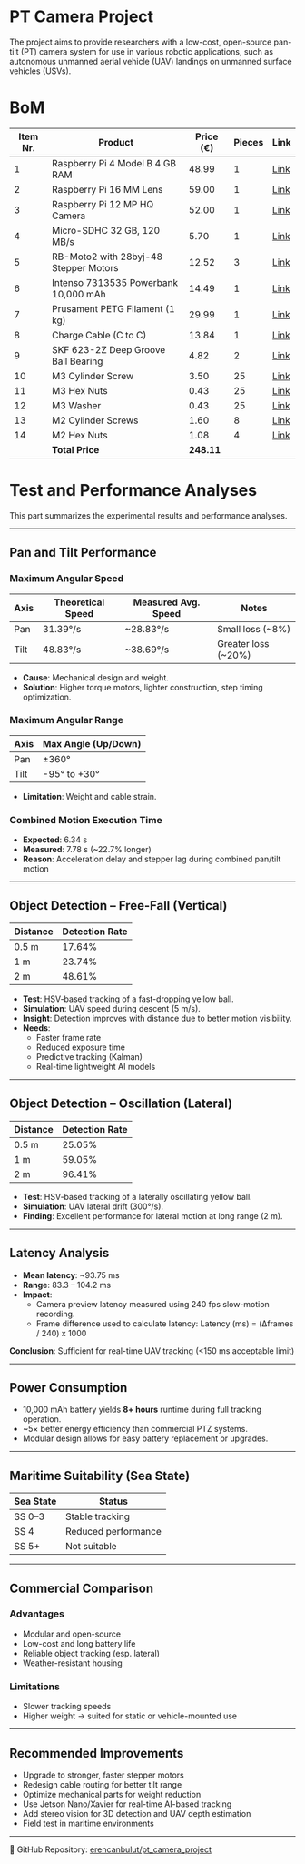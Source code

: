 # PT Camera Project
The project aims to provide researchers with a low-cost, open-source pan-tilt (PT) camera system for use in various robotic applications, such as autonomous unmanned aerial vehicle (UAV) landings on unmanned surface vehicles (USVs).

# BoM
| Item Nr. | Product                              | Price (€) | Pieces | Link |
|----------|--------------------------------------|-----------|--------|------|
| 1        | Raspberry Pi 4 Model B 4 GB RAM      | 48.99     | 1      | [Link](https://mou.sr/43gMQWg) |
| 2        | Raspberry Pi 16 MM Lens              | 59.00     | 1      | [Link](https://buyzero.de/en/products/16mm-teleobjektiv-fur-hq-kamera-16mm-telephoto-lens-for-hq-camera) |
| 3        | Raspberry Pi 12 MP HQ Camera         | 52.00     | 1      | [Link](https://www.digikey.de/short/p40hw30b) |
| 4        | Micro-SDHC 32 GB, 120 MB/s           | 5.70      | 1      | [Link](https://www.berrybase.de/sandisk-ultra-microsdhc-a1-120mb-s-class-10-speicherkarte-adapter-32gb) |
| 5        | RB-Moto2 with 28byj-48 Stepper Motors            | 12.52     | 3      | [Link](https://www.reichelt.com/de/en/shop/product/raspberry_pi_-_motor_control_incl_stepper_motors_uln2803apg-176628) |
| 6        | Intenso 7313535 Powerbank 10,000 mAh | 14.49     | 1      | [Link](https://amzn.eu/d/eHD4hbB) |
| 7        | Prusament PETG Filament (1 kg)       | 29.99     | 1      | [Link](https://www.prusa3d.com/de/produkt/prusament-petg-carmine-red-transparent-1kg/) |
| 8        | Charge Cable (C to C)                | 13.84     | 1      | [Link](https://de.rs-online.com/web/p/usb-kabel/2566994?gb=bb) |
| 9        | SKF 623-2Z Deep Groove Ball Bearing  | 4.82      | 2      | [Link](https://motionparts.de/products/623-2z-skf?variant=41904533602466&currency=EUR&utm_medium=product_sync&utm_source=google&utm_content=sag_organic&utm_campaign=sag_organic&gQT=2) |
| 10       | M3 Cylinder Screw                    | 3.50      | 25     | [Link](https://rc-schrauben.de/Zylinderkopfschraube-DIN-912-M3-x-12-Edelstahl-A2) |
| 11       | M3 Hex Nuts                          | 0.43      | 25     | [Link](https://de.farnell.com/en-DE/tr-fastenings/m3-hfst-z100/nut-full-steel-bzp-m3-pk100/dp/1419447) |
| 12       | M3 Washer                            | 0.43      | 25     | [Link](https://de.farnell.com/en-DE/duratool/wash3/washer-steel-m3-pk100/dp/1377496) |
| 13       | M2 Cylinder Screws                   | 1.60      | 8      | [Link](https://rc-schrauben.de/Zylinderkopfschraube-DIN-912-M2-x-8-Stahl-129) |
| 14       | M2 Hex Nuts                          | 1.08      | 4      | [Link](https://rc-schrauben.de/Hexagon-Nut-DIN-934-M2-Stainless-steel) |
|          | **Total Price**                      | **248.11**|        |      |

# Test and Performance Analyses

This part summarizes the experimental results and performance analyses.

---

## Pan and Tilt Performance

### Maximum Angular Speed

| Axis | Theoretical Speed | Measured Avg. Speed | Notes |
|------|-------------------|---------------------|-------|
| Pan  | 31.39°/s          | ~28.83°/s           | Small loss (~8%) |
| Tilt | 48.83°/s          | ~38.69°/s           | Greater loss (~20%) |

- **Cause**: Mechanical design and weight.
- **Solution**: Higher torque motors, lighter construction, step timing optimization.

### Maximum Angular Range

| Axis | Max Angle (Up/Down) |
|------|---------------------|
| Pan  | ±360°               |
| Tilt | -95° to +30°      |

- **Limitation**: Weight and cable strain.

### Combined Motion Execution Time

- **Expected**: 6.34 s
- **Measured**: 7.78 s (~22.7% longer)
- **Reason**: Acceleration delay and stepper lag during combined pan/tilt motion

---

## Object Detection – Free-Fall (Vertical)

| Distance | Detection Rate |
|----------|----------------|
| 0.5 m    | 17.64%         |
| 1 m      | 23.74%         |
| 2 m      | 48.61%         |

- **Test**: HSV-based tracking of a fast-dropping yellow ball.
- **Simulation**: UAV speed during descent (5 m/s).
- **Insight**: Detection improves with distance due to better motion visibility.
- **Needs**:
  - Faster frame rate
  - Reduced exposure time
  - Predictive tracking (Kalman)
  - Real-time lightweight AI models

---

## Object Detection – Oscillation (Lateral)

| Distance | Detection Rate |
|----------|----------------|
| 0.5 m    | 25.05%         |
| 1 m      | 59.05%         |
| 2 m      | 96.41%         |

- **Test**: HSV-based tracking of a laterally oscillating yellow ball.
- **Simulation**: UAV lateral drift (300°/s).
- **Finding**: Excellent performance for lateral motion at long range (2 m).

---

## Latency Analysis

- **Mean latency**: ~93.75 ms
- **Range**: 83.3 – 104.2 ms
- **Impact**: 
  - Camera preview latency measured using 240 fps slow-motion recording.
  - Frame difference used to calculate latency: Latency (ms) = (Δframes / 240) x 1000

**Conclusion**: Sufficient for real-time UAV tracking (<150 ms acceptable limit)

---

## Power Consumption

- 10,000 mAh battery yields **8+ hours** runtime during full tracking operation.
- ~5× better energy efficiency than commercial PTZ systems.
- Modular design allows for easy battery replacement or upgrades.

---

## Maritime Suitability (Sea State)

| Sea State | Status                   |
|-----------|--------------------------|
| SS 0–3    | Stable tracking        |
| SS 4      | Reduced performance    |
| SS 5+     | Not suitable           |

---

## Commercial Comparison

### Advantages
- Modular and open-source
- Low-cost and long battery life
- Reliable object tracking (esp. lateral)
- Weather-resistant housing

### Limitations
- Slower tracking speeds
- Higher weight → suited for static or vehicle-mounted use

---

## Recommended Improvements

- Upgrade to stronger, faster stepper motors
- Redesign cable routing for better tilt range
- Optimize mechanical parts for weight reduction
- Use Jetson Nano/Xavier for real-time AI-based tracking
- Add stereo vision for 3D detection and UAV depth estimation
- Field test in maritime environments

---

📁 GitHub Repository: [erencanbulut/pt_camera_project](https://github.com/erencanbulut/pt_camera_project)
